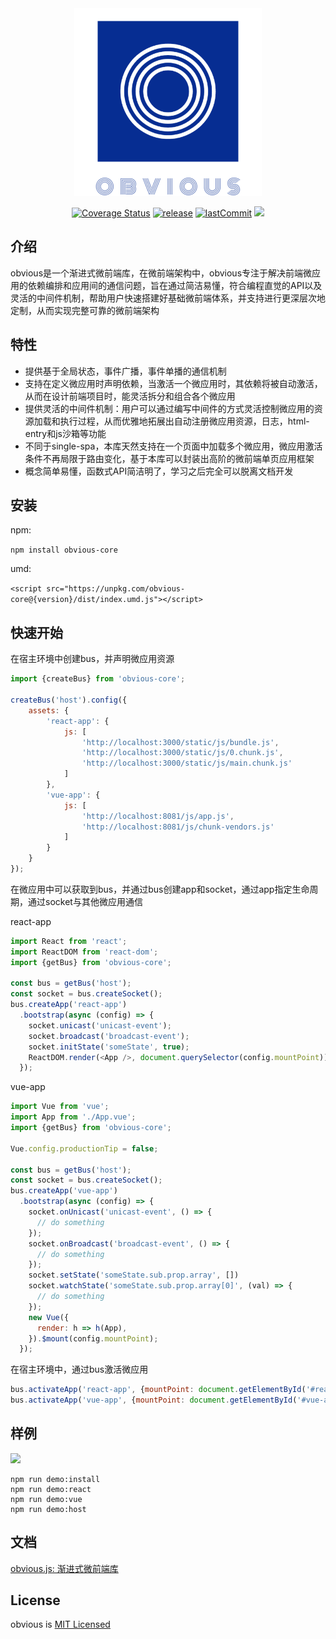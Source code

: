 <div align="center">
  <img width=300 height=300 src="docs/_media/logo_transparent.svg" />

  [![Coverage Status](https://coveralls.io/repos/github/ObviousJs/obvious-core/badge.svg?branch=master)](https://coveralls.io/github/ObviousJs/obvious-core?branch=master) [![release](https://img.shields.io/github/release/ObviousJs/obvious-core.svg)](https://github.com/ObviousJs/obvious-core/releases) [![lastCommit](https://img.shields.io/github/last-commit/ObviousJs/obvious-core)](https://github.com/ObviousJs/obvious-core/commits/master) [![](https://img.shields.io/badge/document-english-brightgreen)](https://github.com/ObviousJs/obvious-core/blob/master/README.md)
</div>

## 介绍
obvious是一个渐进式微前端库，在微前端架构中，obvious专注于解决前端微应用的依赖编排和应用间的通信问题，旨在通过简洁易懂，符合编程直觉的API以及灵活的中间件机制，帮助用户快速搭建好基础微前端体系，并支持进行更深层次地定制，从而实现完整可靠的微前端架构

## 特性
- 提供基于全局状态，事件广播，事件单播的通信机制
- 支持在定义微应用时声明依赖，当激活一个微应用时，其依赖将被自动激活，从而在设计前端项目时，能灵活拆分和组合各个微应用
- 提供灵活的中间件机制：用户可以通过编写中间件的方式灵活控制微应用的资源加载和执行过程，从而优雅地拓展出自动注册微应用资源，日志，html-entry和js沙箱等功能
- 不同于single-spa，本库天然支持在一个页面中加载多个微应用，微应用激活条件不再局限于路由变化，基于本库可以封装出高阶的微前端单页应用框架
- 概念简单易懂，函数式API简洁明了，学习之后完全可以脱离文档开发

## 安装
npm: 

`npm install obvious-core`

umd:

`<script src="https://unpkg.com/obvious-core@{version}/dist/index.umd.js"></script>`

## 快速开始
在宿主环境中创建bus，并声明微应用资源
```js
import {createBus} from 'obvious-core';

createBus('host').config({
    assets: {
        'react-app': {
            js: [
                'http://localhost:3000/static/js/bundle.js',
                'http://localhost:3000/static/js/0.chunk.js',
                'http://localhost:3000/static/js/main.chunk.js'
            ]
        },
        'vue-app': {
            js: [
                'http://localhost:8081/js/app.js',
                'http://localhost:8081/js/chunk-vendors.js'
            ]
        }
    }
});
```

在微应用中可以获取到bus，并通过bus创建app和socket，通过app指定生命周期，通过socket与其他微应用通信

react-app
```js
import React from 'react';
import ReactDOM from 'react-dom';
import {getBus} from 'obvious-core';

const bus = getBus('host');
const socket = bus.createSocket();
bus.createApp('react-app')
  .bootstrap(async (config) => {
    socket.unicast('unicast-event');
    socket.broadcast('broadcast-event');
    socket.initState('someState', true);
    ReactDOM.render(<App />, document.querySelector(config.mountPoint));
  });
```

vue-app
```js
import Vue from 'vue';
import App from './App.vue';
import {getBus} from 'obvious-core';

Vue.config.productionTip = false;

const bus = getBus('host');
const socket = bus.createSocket();
bus.createApp('vue-app')
  .bootstrap(async (config) => {
    socket.onUnicast('unicast-event', () => {
      // do something
    });
    socket.onBroadcast('broadcast-event', () => {
      // do something
    });
    socket.setState('someState.sub.prop.array', [])
    socket.watchState('someState.sub.prop.array[0]', (val) => {
      // do something
    });
    new Vue({
      render: h => h(App),
    }).$mount(config.mountPoint);
  });
```

在宿主环境中，通过bus激活微应用
```js
bus.activateApp('react-app', {mountPoint: document.getElementById('#react-app')});
bus.activateApp('vue-app', {mountPoint: document.getElementById('#vue-app')});
```

## 样例
![](docs/_media/tutorial-target.gif)

```
npm run demo:install
npm run demo:react
npm run demo:vue
npm run demo:host
```

## 文档
[obvious.js: 渐进式微前端库](https://obviousjs.github.io/obvious-core/#/)

## License
obvious is [MIT Licensed](https://github.com/ObviousJs/obvious-core/blob/master/LICENSE)
